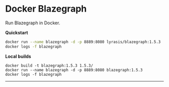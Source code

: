 Docker Blazegraph
=================

Run Blazegraph in Docker.

**Quickstart**

```bash
docker run --name blazegraph -d -p 8889:8080 lyrasis/blazegraph:1.5.3
docker logs -f blazegraph
```

**Local builds**

```
docker build -t blazegraph:1.5.3 1.5.3/
docker run --name blazegraph -d -p 8889:8080 blazegraph:1.5.3
docker logs -f blazegraph
```

---
